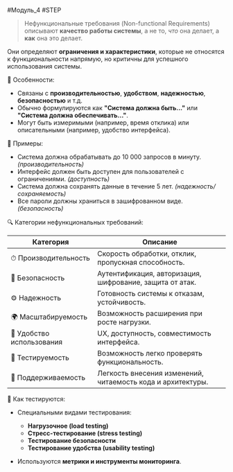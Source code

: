 #Модуль_4 #STEP
> Нефункциональные требования (Non-functional Requirements) описывают **качество работы системы**, а не то, _что_ она делает, а **как** она это делает.

Они определяют **ограничения и характеристики**, которые не относятся к функциональности напрямую, но критичны для успешного использования системы.

🧩 Особенности:
- Связаны с **производительностью**, **удобством**, **надежностью**, **безопасностью** и т.д.
- Обычно формулируются как **"Система должна быть..."** или **"Система должна обеспечивать..."**.
- Могут быть измеримыми (например, время отклика) или описательными (например, удобство интерфейса).

📌 Примеры:
- Система должна обрабатывать до 10 000 запросов в минуту. _(производительность)_
- Интерфейс должен быть доступен для пользователей с ограничениями. _(доступность)_
- Система должна сохранять данные в течение 5 лет. _(надежность/сохраняемость)_
- Все пароли должны храниться в зашифрованном виде. _(безопасность)_

🔍 Категории нефункциональных требований:

| Категория                 | Описание                                                    |
| ------------------------- | ----------------------------------------------------------- |
| ⏱ Производительность      | Скорость обработки, отклик, пропускная способность.         |
| 🔐 Безопасность           | Аутентификация, авторизация, шифрование, защита от атак.    |
| ⚙️ Надежность             | Готовность системы к отказам, устойчивость.                 |
| 🌍 Масштабируемость       | Возможность расширения при росте нагрузки.                  |
| 👥 Удобство использования | UX, доступность, совместимость интерфейса.                  |
| 🧪 Тестируемость          | Возможность легко проверять функциональность.               |
| 🚀 Поддерживаемость       | Легкость внесения изменений, читаемость кода и архитектуры. |

🧪 Как тестируются:

- Специальными видами тестирования:
    
    - **Нагрузочное (load testing)**
    - **Стресс-тестирование (stress testing)**
    - **Тестирование безопасности**
    - **Тестирование удобства (usability testing)**
- Используются **метрики и инструменты мониторинга**.